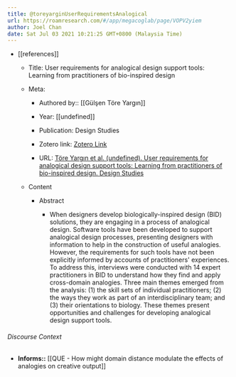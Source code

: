 ```yaml
---
title: @toreyarginUserRequirementsAnalogical
url: https://roamresearch.com/#/app/megacoglab/page/VOPV2yiem
author: Joel Chan
date: Sat Jul 03 2021 10:21:25 GMT+0800 (Malaysia Time)
---
```


- [[references]]

    - Title: User requirements for analogical design support tools: Learning from practitioners of bio-inspired design

    - Meta:

        - Authored by:: [[Gülşen Töre Yargın]]

        - Year: [[undefined]]

        - Publication: Design Studies

        - Zotero link: [Zotero Link](zotero://select/items/1_SAKYRUBD)

        - URL: [Töre Yargın et al. (undefined). User requirements for analogical design support tools: Learning from practitioners of bio-inspired design. Design Studies](https://www.sciencedirect.com/science/article/pii/S0142694X1730090X)

    - Content

        - Abstract

            - When designers develop biologically-inspired design (BID) solutions, they are engaging in a process of analogical design. Software tools have been developed to support analogical design processes, presenting designers with information to help in the construction of useful analogies. However, the requirements for such tools have not been explicitly informed by accounts of practitioners' experiences. To address this, interviews were conducted with 14 expert practitioners in BID to understand how they find and apply cross-domain analogies. Three main themes emerged from the analysis: (1) the skill sets of individual practitioners; (2) the ways they work as part of an interdisciplinary team; and (3) their orientations to biology. These themes present opportunities and challenges for developing analogical design support tools.

###### Discourse Context

- **Informs::** [[QUE - How might domain distance modulate the effects of analogies on creative output]]
